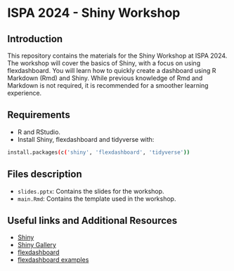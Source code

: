 # ISPA 2024 - Shiny Workshop 

## Introduction

This repository contains the materials for the Shiny Workshop at ISPA 2024. 
The workshop will cover the basics of Shiny, with a focus on using flexdashboard.
You will learn how to quickly create a dashboard using R Markdown (Rmd) and Shiny.
While previous knowledge of Rmd and Markdown is not required, it is recommended for a smoother learning experience.

## Requirements

* R and RStudio.
* Install Shiny, flexdashboard and tidyverse with:

```bash
install.packages(c('shiny', 'flexdashboard', 'tidyverse'))
```

## Files description

* `slides.pptx`: Contains the slides for the workshop.
* `main.Rmd`: Contains the template used in the workshop.

## Useful links and Additional Resources

<ul>
    <li><a href="https://shiny.rstudio.com/" target="_blank">Shiny</a></li>
    <li><a href="https://shiny.rstudio.com/gallery/" target="_blank">Shiny Gallery</a></li>
    <li><a href="https://pkgs.rstudio.com/flexdashboard/" target="_blank">flexdashboard</a></li>
    <li><a href="https://pkgs.rstudio.com/flexdashboard/articles/examples.html" target="_blank">flexdashboard examples </a></li>
</ul>
